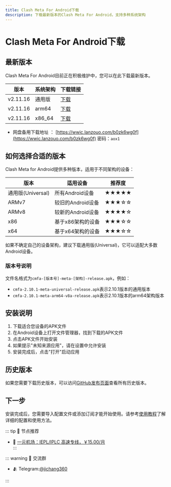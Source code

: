 ```yaml
---
title: Clash Meta For Android下载
description: 下载最新版本的Clash Meta For Android，支持多种系统架构
---
```


# Clash Meta For Android下载

## 最新版本

Clash Meta For Android目前正在积极维护中，您可以在此下载最新版本。

| 版本 | 系统架构 | 下载链接 |
|------|---------|---------|
| v2.11.16 | 通用版 | [下载](https://github.com/MetaCubeX/ClashMetaForAndroid/releases/download/v2.11.16/cmfa-2.11.16-meta-universal-release.apk) |
| v2.11.16 | arm64 | [下载](https://github.com/MetaCubeX/ClashMetaForAndroid/releases/download/v2.11.16/cmfa-2.11.16-meta-arm64-v8a-release.apk) |
| v2.11.16 | x86_64 | [下载](https://github.com/MetaCubeX/ClashMetaForAndroid/releases/download/v2.11.16/cmfa-2.11.16-meta-x86_64-release.apk) |

- 网盘备用下载地址 ： [https://wwic.lanzouo.com/b0zk6wg0f](https://wwic.lanzouo.com/b0zk6wg0f)  密码：`aox1`

## 如何选择合适的版本

Clash Meta for Android提供多种版本，适用于不同架构的设备：

| 版本 | 适用设备 | 推荐度 |
|------|---------|--------|
| 通用版(Universal) | 所有Android设备 | ★★★★★ |
| ARMv7 | 较旧的Android设备 | ★★★☆☆ |
| ARMv8 | 较新的Android设备 | ★★★★☆ |
| x86 | 基于x86架构的设备 | ★★★☆☆ |
| x64 | 基于x64架构的设备 | ★★★☆☆ |

如果不确定自己的设备架构，建议下载通用版(Universal)，它可以适配大多数Android设备。


### 版本号说明

文件名格式为`cmfa-[版本号]-meta-[架构]-release.apk`，例如：
- `cmfa-2.10.1-meta-universal-release.apk`表示2.10.1版本的通用版本
- `cmfa-2.10.1-meta-arm64-v8a-release.apk`表示2.10.1版本的arm64架构版本

## 安装说明

1. 下载适合您设备的APK文件
2. 在Android设备上打开文件管理器，找到下载的APK文件
3. 点击APK文件开始安装
4. 如果提示"未知来源应用"，请在设置中允许安装
5. 安装完成后，点击"打开"启动应用

## 历史版本

如果您需要下载历史版本，可以访问[GitHub发布页面](https://github.com/MetaCubeX/ClashMetaForAndroid/releases)查看所有历史版本。

## 下一步

安装完成后，您需要导入配置文件或添加订阅才能开始使用。请参考[使用教程](/tutorial.md)了解详细的配置和使用方法。

::: tip 🎉 节点推荐
- 🚀 <a href="https://a.suola.link/1yuan" rel="sponsored nofollow noopener" target="_blank">一元机场：IEPL/IPLC 高速专线，￥15.00/月</a><br>
:::

::: warning  💬 交流群

- 🫂 Telegram:[@jichang360](https://t.me/jichang360)

:::